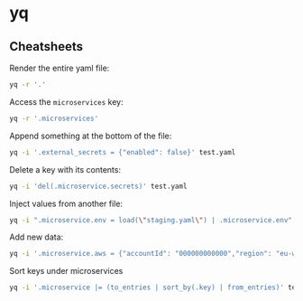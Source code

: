 # yq

## Cheatsheets

Render the entire yaml file:

```bash
yq -r '.'
```

Access the `microservices` key:

```bash
yq -r '.microservices'
```

Append something at the bottom of the file:

```bash
yq -i '.external_secrets = {"enabled": false}' test.yaml
```

Delete a key with its contents:

```bash
yq -i 'del(.microservice.secrets)' test.yaml
```

Inject values from another file:

```bash
yq -i ".microservice.env = load(\"staging.yaml\") | .microservice.env" test.yaml.yaml
```

Add new data:

```bash
yq -i '.microservice.aws = {"accountId": "000000000000","region": "eu-west-1","eks": {"clusterId": "xxxxxxxxxxxxxxx"}}' test.yaml
```

Sort keys under microservices

```bash
yq -i '.microservice |= (to_entries | sort_by(.key) | from_entries)' test.yaml
```
